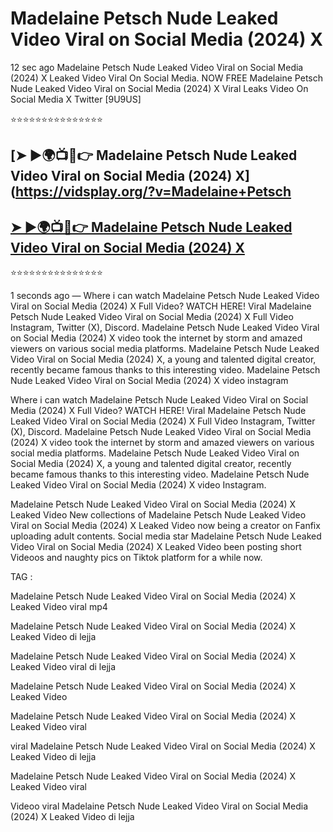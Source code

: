 ﻿# Madelaine Petsch Nude Leaked Video Viral on Social Media (2024) X



12 sec ago Madelaine Petsch Nude Leaked Video Viral on Social Media (2024) X Leaked Video Viral On Social Media. NOW FREE Madelaine Petsch Nude Leaked Video Viral on Social Media (2024) X Viral Leaks Video On Social Media X Twitter [9U9US]

⭐⭐⭐⭐⭐⭐⭐⭐⭐⭐⭐⭐⭐⭐⭐

## [➤ ►🌍📺📱👉 Madelaine Petsch Nude Leaked Video Viral on Social Media (2024) X](https://vidsplay.org/?v=Madelaine+Petsch

## [➤ ►🌍📺📱👉 Madelaine Petsch Nude Leaked Video Viral on Social Media (2024) X](https://vidsplay.org/?v=Madelaine+Petsch)


⭐⭐⭐⭐⭐⭐⭐⭐⭐⭐⭐⭐⭐⭐⭐



1 seconds ago — Where i can watch Madelaine Petsch Nude Leaked Video Viral on Social Media (2024) X Full Video? WATCH HERE! Viral Madelaine Petsch Nude Leaked Video Viral on Social Media (2024) X Full Video Instagram, Twitter (X), Discord. Madelaine Petsch Nude Leaked Video Viral on Social Media (2024) X video took the internet by storm and amazed viewers on various social media platforms. Madelaine Petsch Nude Leaked Video Viral on Social Media (2024) X, a young and talented digital creator, recently became famous thanks to this interesting video. Madelaine Petsch Nude Leaked Video Viral on Social Media (2024) X video instagram

Where i can watch Madelaine Petsch Nude Leaked Video Viral on Social Media (2024) X Full Video? WATCH HERE! Viral Madelaine Petsch Nude Leaked Video Viral on Social Media (2024) X Full Video Instagram, Twitter (X), Discord. Madelaine Petsch Nude Leaked Video Viral on Social Media (2024) X video took the internet by storm and amazed viewers on various social media platforms. Madelaine Petsch Nude Leaked Video Viral on Social Media (2024) X, a young and talented digital creator, recently became famous thanks to this interesting video. Madelaine Petsch Nude Leaked Video Viral on Social Media (2024) X video Instagram.

Madelaine Petsch Nude Leaked Video Viral on Social Media (2024) X Leaked Video New collections of Madelaine Petsch Nude Leaked Video Viral on Social Media (2024) X Leaked Video now being a creator on Fanfix uploading adult contents. Social media star Madelaine Petsch Nude Leaked Video Viral on Social Media (2024) X Leaked Video been posting short Videoos and naughty pics on Tiktok platform for a while now.

TAG :

 

Madelaine Petsch Nude Leaked Video Viral on Social Media (2024) X Leaked Video viral mp4

 

Madelaine Petsch Nude Leaked Video Viral on Social Media (2024) X Leaked Video di lejja

 

Madelaine Petsch Nude Leaked Video Viral on Social Media (2024) X Leaked Video viral di lejja

 

Madelaine Petsch Nude Leaked Video Viral on Social Media (2024) X Leaked Video

 

Madelaine Petsch Nude Leaked Video Viral on Social Media (2024) X Leaked Video viral

 

viral Madelaine Petsch Nude Leaked Video Viral on Social Media (2024) X Leaked Video di lejja

 

Madelaine Petsch Nude Leaked Video Viral on Social Media (2024) X Leaked Video viral

 

Videoo viral Madelaine Petsch Nude Leaked Video Viral on Social Media (2024) X Leaked Video di lejja